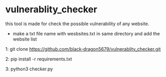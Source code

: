 # vulnerablity_checker
this tool is made for check the possible vulnerability of any website.


* make a txt file name with wesbsites.txt in same directory and add the website list


1: git clone https://github.com/black-dragon5679/vulnerablity_checker.git


2: pip install -r requirements.txt


3: python3 checker.py

